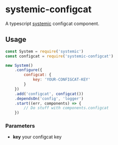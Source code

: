 # systemic-configcat
A typescript [systemic](https://github.com/guidesmiths/systemic) configcat component.

## Usage
```js
const System = require('systemic')
const configcat = require('systemic-configcat')

new System()
    .configure({
        configcat: {
            key: 'YOUR-CONFIGCAT-KEY' 
        }
    })
    .add('configcat', configcat())
    .dependsOn('config', 'logger')
    .start((err, components) => {
        // Do stuff with components.configcat
    })
```

### Parameters
- **key**  your configcat key

